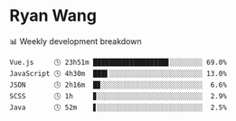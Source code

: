 # Ryan Wang

 <!-- waka-box start -->
📊 Weekly development breakdown
```text
Vue.js     🕓 23h51m ██████████████████▋░░░░░░░░ 69.0%
JavaScript 🕓 4h30m  ███▌░░░░░░░░░░░░░░░░░░░░░░░ 13.0%
JSON       🕓 2h16m  █▊░░░░░░░░░░░░░░░░░░░░░░░░░  6.6%
SCSS       🕓 1h     ▊░░░░░░░░░░░░░░░░░░░░░░░░░░  2.9%
Java       🕓 52m    ▋░░░░░░░░░░░░░░░░░░░░░░░░░░  2.5%
```
<!-- Powered by https://github.com/YouEclipse/waka-box-go . -->
<!-- waka-box end -->